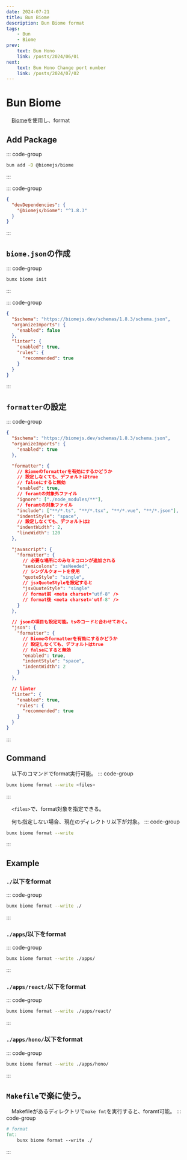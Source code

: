 ```yaml
---
date: 2024-07-21
title: Bun Biome
description: Bun Biome format
tags: 
    - Bun
    - Biome
prev:
    text: Bun Hono
    link: /posts/2024/06/01
next:
    text: Bun Hono Change port number
    link: /posts/2024/07/02
---
```


# Bun Biome

&emsp;[Biome](https://biomejs.dev/)を使用し、format

## Add Package
::: code-group
```sh [bun]
bun add -D @biomejs/biome
```
:::

::: code-group
```json [package.json]
{
  "devDependencies": {
    "@biomejs/biome": "^1.8.3"
  }
}
```
:::

## `biome.json`の作成
::: code-group
```sh [bun]
bunx biome init
```
:::

::: code-group
```json [biome.json]
{
  "$schema": "https://biomejs.dev/schemas/1.8.3/schema.json",
  "organizeImports": {
    "enabled": false
  },
  "linter": {
    "enabled": true,
    "rules": {
      "recommended": true
    }
  }
}
```
:::

## `formatter`の設定
::: code-group
```json [biome.json]
{
  "$schema": "https://biomejs.dev/schemas/1.8.3/schema.json",
  "organizeImports": {
    "enabled": true
  },

  "formatter": {
    // Biomeのformatterを有効にするかどうか
    // 設定しなくても、デフォルトはtrue
    // falseにすると無効
    "enabled": true,
    // foramtの対象外ファイル
    "ignore": ["./node_modules/**"],
    // foramtの対象ファイル
    "include": ["**/*.ts", "**/*.tsx", "**/*.vue", "**/*.json"],
    "indentStyle": "space",
    // 設定しなくても、デフォルトは2
    "indentWidth": 2,
    "lineWidth": 120
  },

  "javascript": {
    "formatter": {
      // 必要な場所にのみセミコロンが追加される
      "semicolons": "asNeeded",
      // シングルクォートを使用
      "quoteStyle": "single",
      // jsxQuoteStyleを設定すると
      "jsxQuoteStyle": "single"
      // format前 <meta charset="utf-8" />
      // format後 <meta charset='utf-8' />
    }
  },
  
  // jsonの項目も設定可能。tsのコードと合わせておく。
  "json": {
    "formatter": {
      // Biomeのformatterを有効にするかどうか
      // 設定しなくても、デフォルトはtrue
      // falseにすると無効
      "enabled": true,
      "indentStyle": "space",
      "indentWidth": 2
    }
  },

  // linter
  "linter": {
    "enabled": true,
    "rules": {
      "recommended": true
    }
  }
}
```
:::

## Command
&emsp;以下のコマンドでformat実行可能。
::: code-group
```sh [bun]
bunx biome format --write <files>
```
:::

&emsp;`<files>`で、format対象を指定できる。

&emsp;何も指定しない場合、現在のディレクトリ以下が対象。
::: code-group
```sh [bun]
bunx biome format --write
```
:::

## Example

### `./`以下をformat
::: code-group
```sh [bun]
bunx biome format --write ./
```
:::

### `./apps`/以下をformat
::: code-group
```sh [bun]
bunx biome format --write ./apps/
```
:::

### `./apps/react/`以下をformat
::: code-group
```sh [bun]
bunx biome format --write ./apps/react/
```
:::

### `./apps/hono/`以下をformat
::: code-group
```sh [bun]
bunx biome format --write ./apps/hono/
```
:::

## `Makefile`で楽に使う。
&emsp;Makefileがあるディレクトリで`make fmt`を実行すると、foramt可能。
::: code-group
```Makefile
# format
fmt:
	bunx biome format --write ./
```
:::